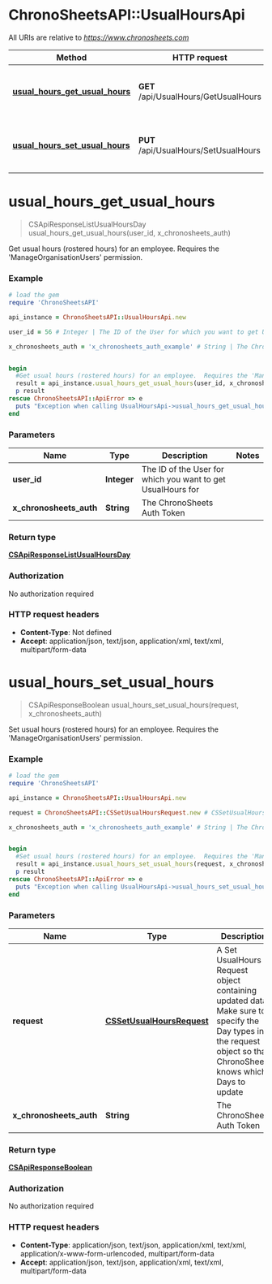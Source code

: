 # ChronoSheetsAPI::UsualHoursApi

All URIs are relative to *https://www.chronosheets.com*

Method | HTTP request | Description
------------- | ------------- | -------------
[**usual_hours_get_usual_hours**](UsualHoursApi.md#usual_hours_get_usual_hours) | **GET** /api/UsualHours/GetUsualHours | Get usual hours (rostered hours) for an employee.  Requires the &#39;ManageOrganisationUsers&#39; permission.
[**usual_hours_set_usual_hours**](UsualHoursApi.md#usual_hours_set_usual_hours) | **PUT** /api/UsualHours/SetUsualHours | Set usual hours (rostered hours) for an employee.  Requires the &#39;ManageOrganisationUsers&#39; permission.


# **usual_hours_get_usual_hours**
> CSApiResponseListUsualHoursDay usual_hours_get_usual_hours(user_id, x_chronosheets_auth)

Get usual hours (rostered hours) for an employee.  Requires the 'ManageOrganisationUsers' permission.

### Example
```ruby
# load the gem
require 'ChronoSheetsAPI'

api_instance = ChronoSheetsAPI::UsualHoursApi.new

user_id = 56 # Integer | The ID of the User for which you want to get UsualHours for

x_chronosheets_auth = 'x_chronosheets_auth_example' # String | The ChronoSheets Auth Token


begin
  #Get usual hours (rostered hours) for an employee.  Requires the 'ManageOrganisationUsers' permission.
  result = api_instance.usual_hours_get_usual_hours(user_id, x_chronosheets_auth)
  p result
rescue ChronoSheetsAPI::ApiError => e
  puts "Exception when calling UsualHoursApi->usual_hours_get_usual_hours: #{e}"
end
```

### Parameters

Name | Type | Description  | Notes
------------- | ------------- | ------------- | -------------
 **user_id** | **Integer**| The ID of the User for which you want to get UsualHours for | 
 **x_chronosheets_auth** | **String**| The ChronoSheets Auth Token | 

### Return type

[**CSApiResponseListUsualHoursDay**](CSApiResponseListUsualHoursDay.md)

### Authorization

No authorization required

### HTTP request headers

 - **Content-Type**: Not defined
 - **Accept**: application/json, text/json, application/xml, text/xml, multipart/form-data



# **usual_hours_set_usual_hours**
> CSApiResponseBoolean usual_hours_set_usual_hours(request, x_chronosheets_auth)

Set usual hours (rostered hours) for an employee.  Requires the 'ManageOrganisationUsers' permission.

### Example
```ruby
# load the gem
require 'ChronoSheetsAPI'

api_instance = ChronoSheetsAPI::UsualHoursApi.new

request = ChronoSheetsAPI::CSSetUsualHoursRequest.new # CSSetUsualHoursRequest | A Set UsualHours Request object containing updated data.  Make sure to specify the Day types in the request object so that ChronoSheets knows which Days to update

x_chronosheets_auth = 'x_chronosheets_auth_example' # String | The ChronoSheets Auth Token


begin
  #Set usual hours (rostered hours) for an employee.  Requires the 'ManageOrganisationUsers' permission.
  result = api_instance.usual_hours_set_usual_hours(request, x_chronosheets_auth)
  p result
rescue ChronoSheetsAPI::ApiError => e
  puts "Exception when calling UsualHoursApi->usual_hours_set_usual_hours: #{e}"
end
```

### Parameters

Name | Type | Description  | Notes
------------- | ------------- | ------------- | -------------
 **request** | [**CSSetUsualHoursRequest**](CSSetUsualHoursRequest.md)| A Set UsualHours Request object containing updated data.  Make sure to specify the Day types in the request object so that ChronoSheets knows which Days to update | 
 **x_chronosheets_auth** | **String**| The ChronoSheets Auth Token | 

### Return type

[**CSApiResponseBoolean**](CSApiResponseBoolean.md)

### Authorization

No authorization required

### HTTP request headers

 - **Content-Type**: application/json, text/json, application/xml, text/xml, application/x-www-form-urlencoded, multipart/form-data
 - **Accept**: application/json, text/json, application/xml, text/xml, multipart/form-data



